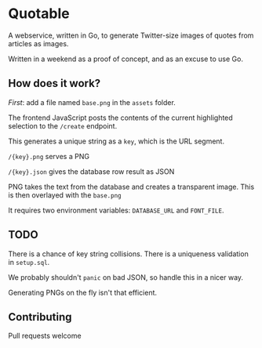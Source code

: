 # Quotable

A webservice, written in Go, to generate Twitter-size images of quotes
from articles as images.

Written in a weekend as a proof of concept, and as an excuse to use Go.

## How does it work?

*First*: add a file named `base.png` in the `assets` folder.

The frontend JavaScript posts the contents of the current highlighted
selection to the `/create` endpoint.

This generates a unique string as a `key`, which is the URL segment.

`/{key}.png` serves a PNG

`/{key}.json` gives the database row result as JSON

PNG takes the text from the database and creates a transparent image.
This is then overlayed with the `base.png`

It requires two environment variables: `DATABASE_URL` and `FONT_FILE`.

## TODO

There is a chance of key string collisions. There is a uniqueness
validation in `setup.sql`.

We probably shouldn't `panic` on bad JSON, so handle this in a nicer way.

Generating PNGs on the fly isn't that efficient.

## Contributing

Pull requests welcome

